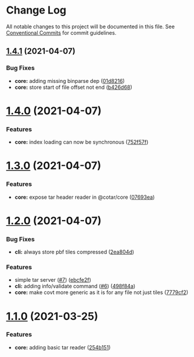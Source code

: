 # Change Log

All notable changes to this project will be documented in this file.
See [Conventional Commits](https://conventionalcommits.org) for commit guidelines.

## [1.4.1](https://github.com/linz/cotar/compare/v1.4.0...v1.4.1) (2021-04-07)


### Bug Fixes

* **core:** adding missing binparse dep ([01d8216](https://github.com/linz/cotar/commit/01d82169bcdfbb37cc468e23eccb04905557ad53))
* **core:** store start of file offset not end ([b426d68](https://github.com/linz/cotar/commit/b426d6805858ffe4db18ae81c3f2526191ab473e))





# [1.4.0](https://github.com/linz/cotar/compare/v1.3.0...v1.4.0) (2021-04-07)


### Features

* **core:** index loading can now be synchronous ([752f57f](https://github.com/linz/cotar/commit/752f57f9301857d9987803d8bc44114e121a33b1))





# [1.3.0](https://github.com/linz/cotar/compare/v1.2.0...v1.3.0) (2021-04-07)


### Features

* **core:** expose tar header reader in @cotar/core ([07693ea](https://github.com/linz/cotar/commit/07693ea0833dc442d12f7696faaaa39809718571))





# [1.2.0](https://github.com/linz/cotar/compare/v1.1.0...v1.2.0) (2021-04-07)


### Bug Fixes

* **cli:** always store pbf tiles compressed ([2ea804d](https://github.com/linz/cotar/commit/2ea804d00f5d19e2d672e4aa6ad35709221429ec))


### Features

* simple tar server ([#7](https://github.com/linz/cotar/issues/7)) ([ebcfe2f](https://github.com/linz/cotar/commit/ebcfe2f67a5334c72f5a76ee83101e8b2c845415))
* **cli:** adding info/validate command ([#6](https://github.com/linz/cotar/issues/6)) ([498f84a](https://github.com/linz/cotar/commit/498f84a7a04fc1b043ffb067e8cb388b94777982))
* **core:** make covt more generic as it is for any file not just tiles ([7779cf2](https://github.com/linz/cotar/commit/7779cf266ba07a92d1dc1b3b1ac393ad5c5440b5))





# [1.1.0](https://github.com/blacha/covt/compare/v1.0.1...v1.1.0) (2021-03-25)


### Features

* **core:** adding basic tar reader ([254b151](https://github.com/blacha/covt/commit/254b1514c8bdc3b39063a1948366f70adf1c22fc))
